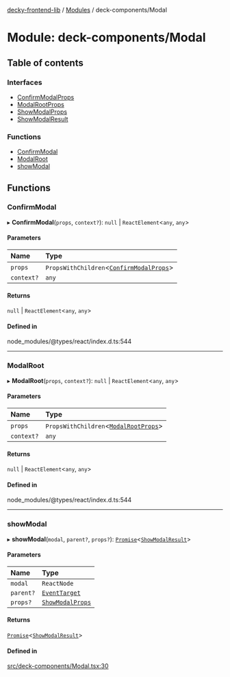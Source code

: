 [decky-frontend-lib](../README.md) / [Modules](../modules.md) / deck-components/Modal

# Module: deck-components/Modal

## Table of contents

### Interfaces

- [ConfirmModalProps](../interfaces/deck_components_Modal.ConfirmModalProps.md)
- [ModalRootProps](../interfaces/deck_components_Modal.ModalRootProps.md)
- [ShowModalProps](../interfaces/deck_components_Modal.ShowModalProps.md)
- [ShowModalResult](../interfaces/deck_components_Modal.ShowModalResult.md)

### Functions

- [ConfirmModal](deck_components_Modal.md#confirmmodal)
- [ModalRoot](deck_components_Modal.md#modalroot)
- [showModal](deck_components_Modal.md#showmodal)

## Functions

### ConfirmModal

▸ **ConfirmModal**(`props`, `context?`): ``null`` \| `ReactElement`<`any`, `any`\>

#### Parameters

| Name | Type |
| :------ | :------ |
| `props` | `PropsWithChildren`<[`ConfirmModalProps`](../interfaces/deck_components_Modal.ConfirmModalProps.md)\> |
| `context?` | `any` |

#### Returns

``null`` \| `ReactElement`<`any`, `any`\>

#### Defined in

node_modules/@types/react/index.d.ts:544

___

### ModalRoot

▸ **ModalRoot**(`props`, `context?`): ``null`` \| `ReactElement`<`any`, `any`\>

#### Parameters

| Name | Type |
| :------ | :------ |
| `props` | `PropsWithChildren`<[`ModalRootProps`](../interfaces/deck_components_Modal.ModalRootProps.md)\> |
| `context?` | `any` |

#### Returns

``null`` \| `ReactElement`<`any`, `any`\>

#### Defined in

node_modules/@types/react/index.d.ts:544

___

### showModal

▸ **showModal**(`modal`, `parent?`, `props?`): [`Promise`]( https://developer.mozilla.org/en-US/docs/Web/JavaScript/Reference/Global_Objects/Promise )<[`ShowModalResult`](../interfaces/deck_components_Modal.ShowModalResult.md)\>

#### Parameters

| Name | Type |
| :------ | :------ |
| `modal` | `ReactNode` |
| `parent?` | [`EventTarget`]( https://developer.mozilla.org/en-US/docs/Web/API/EventTarget ) |
| `props?` | [`ShowModalProps`](../interfaces/deck_components_Modal.ShowModalProps.md) |

#### Returns

[`Promise`]( https://developer.mozilla.org/en-US/docs/Web/JavaScript/Reference/Global_Objects/Promise )<[`ShowModalResult`](../interfaces/deck_components_Modal.ShowModalResult.md)\>

#### Defined in

[src/deck-components/Modal.tsx:30](https://github.com/SteamDeckHomebrew/decky-frontend-lib/blob/2fc2060/src/deck-components/Modal.tsx#L30)
